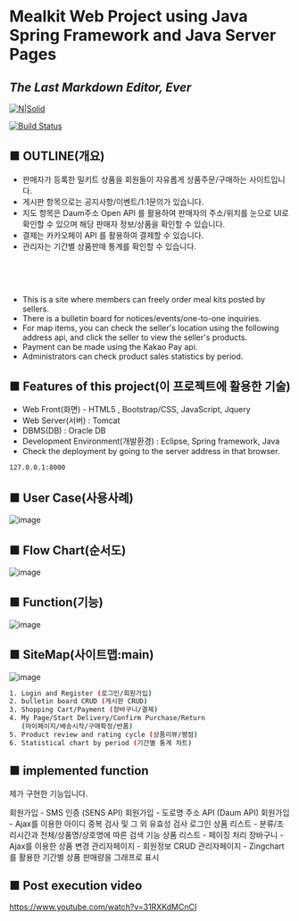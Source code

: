 # Mealkit Web Project using Java Spring Framework and Java Server Pages
## _The Last Markdown Editor, Ever_

[![N|Solid](https://cldup.com/dTxpPi9lDf.thumb.png)](https://nodesource.com/products/nsolid)

[![Build Status](https://travis-ci.org/joemccann/dillinger.svg?branch=master)](https://travis-ci.org/joemccann/dillinger)

## ■ OUTLINE(개요)

- 판매자가 등록한 밀키트 상품을 회원들이 자유롭게 상품주문/구매하는 사이트입니다.
- 게시판 항목으로는 공지사항/이벤트/1:1문의가 있습니다.
- 지도 항목은 Daum주소 Open API 를 활용하여 판매자의 주소/위치를 눈으로 UI로 확인할 수 있으며 해당 판매자 정보/상품을 확인할 수 있습니다. 
- 결제는 카카오페이 API 를 활용하여 결제할 수 있습니다.
- 관리자는 기간별 상품판매 통계를 확인할 수 있습니다.
## 　

- This is a site where members can freely order meal kits posted by sellers.
- There is a bulletin board for notices/events/one-to-one inquiries.
- For map items, you can check the seller's location using the following address api, and click the seller to view the seller's products.
- Payment can be made using the Kakao Pay api.
- Administrators can check product sales statistics by period.

## ■ Features of this project(이 프로젝트에 활용한 기술)

- Web Front(화면) -  HTML5 , Bootstrap/CSS, JavaScript, Jquery
- Web Server(서버) : Tomcat
- DBMS(DB) : Oracle DB
- Development Environment(개발환경) : Eclipse, Spring framework,   Java
- Check the deployment by going to the server address in that browser.
```sh
127.0.0.1:8000
```


## ■ User Case(사용사례)
![image](https://user-images.githubusercontent.com/84374354/150446522-18e79d38-d4ce-4706-a2d5-0424ef70caa5.png)

## ■ Flow Chart(순서도)
![image](https://user-images.githubusercontent.com/84374354/150446514-106fd55f-bb0b-4e13-a272-7b98e6b06469.png)

## ■ Function(기능)
![image](https://user-images.githubusercontent.com/84374354/150446540-da94adf4-8e32-4941-91f7-4fcc16be20c8.png)

## ■ SiteMap(사이트맵:main)
![image](https://user-images.githubusercontent.com/84374354/150446585-54c7a877-f987-44cb-9cbe-fe904caf7db2.png)

```sh
1. Login and Register (로그인/회원가입)
2. bulletin board CRUD (게시판 CRUD)
3. Shopping Cart/Payment (장바구니/결제)
4. My Page/Start Delivery/Confirm Purchase/Return
   (마이페이지/배송시작/구매확정/반품)
5. Product review and rating cycle (상품리뷰/평점)
6. Statistical chart by period (기간별 통계 차트)
```

## ■ implemented function
제가 구현한 기능입니다.

회원가입 - SMS 인증 (SENS API)
회원가입 - 도로명 주소 API (Daum API)
회원가입 - Ajax를 이용한 아이디 중복 검사 및 그 외 유효성 검사
로그인
상품 리스트 - 분류/조리시간과 전체/상품명/상호명에 따른 검색 기능
상품 리스트 - 페이징 처리
장바구니 - Ajax를 이용한 상품 변경
관리자페이지 - 회원정보 CRUD
관리자페이지 - Zingchart를 활용한 기간별 상품 판매량을 그래프로 표시

## ■ Post execution video
https://www.youtube.com/watch?v=31RXKdMCnCI
